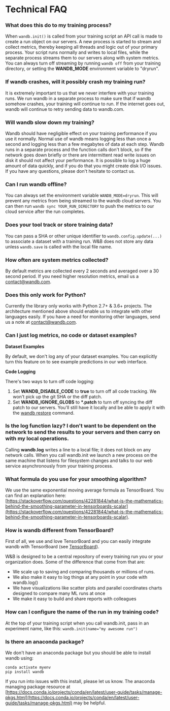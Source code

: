 # Technical FAQ

### What does this do to my training process?

When `wandb.init()` is called from your training script an API call is made to create a run object on our servers. A new process is started to stream and collect metrics, thereby keeping all threads and logic out of your primary process. Your script runs normally and writes to local files, while the separate process streams them to our servers along with system metrics. You can always turn off streaming by running `wandb off` from your training directory, or setting the **WANDB\_MODE** environment variable to "dryrun".

### If wandb crashes, will it possibly crash my training run?

It is extremely important to us that we never interfere with your training runs. We run wandb in a separate process to make sure that if wandb somehow crashes, your training will continue to run. If the internet goes out, wandb will continue to retry sending data to wandb.com.

### Will wandb slow down my training?

Wandb should have negligible effect on your training performance if you use it normally.  Normal use of wandb means logging less than once a second and logging less than a few megabytes of data at each step.  Wandb runs in a separate process and the function calls don't block, so if the network goes down briefly or there are intermittent read write issues on disk it should not affect your performance.  It is possible to log a huge amount of data quickly, and if you do that you might create disk I/O issues.  If you have any questions, please don't hesitate to contact us.

### Can I run wandb offline?

You can always set the environment variable `WANDB_MODE=dryrun`.  This will prevent any metrics from being streamed to the wandb cloud servers.  You can then run `wandb sync YOUR_RUN_DIRECTORY` to push the metrics to our cloud service after the run completes.

### Does your tool track or store training data?

You can pass a SHA or other unique identifier to `wandb.config.update(...)` to associate a dataset with a training run. W&B does not store any data unless `wandb.save` is called with the local file name.

### How often are system metrics collected?

By default metrics are collected every 2 seconds and averaged over a 30 second period. If you need higher resolution metrics, email us a [contact@wandb.com](mailto:contact@wandb.com).

### Does this only work for Python?

Currently the library only works with Python 2.7+ & 3.6+ projects. The architecture mentioned above should enable us to integrate with other languages easily. If you have a need for monitoring other languages, send us a note at [contact@wandb.com](mailto:contact@wandb.com).

### Can I just log metrics, no code or dataset examples?

**Dataset Examples**

By default, we don't log any of your dataset examples. You can explicitly turn this feature on to see example predictions in our web interface.

**Code Logging**

There's two ways to turn off code logging:

1. Set **WANDB\_DISABLE\_CODE** to **true** to turn off all code tracking. We won't pick up the git SHA or the diff patch.
2. Set **WANDB\_IGNORE\_GLOBS** to **\*.patch** to turn off syncing the diff patch to our servers. You'll still have it locally and be able to apply it with the [wandb restore](../library/cli.md#restore-the-state-of-your-code) command.

### Is the log function lazy? I don't want to be dependent on the network to send the results to your servers and then carry on with my local operations.

Calling **wandb.log** writes a line to a local file; it does not block on any network calls. When you call wandb.init we launch a new process on the same machine that listens for filesystem changes and talks to our web service asynchronously from your training process.

### What formula do you use for your smoothing algorithm?

We use the same exponential moving average formula as TensorBoard.  You can find an explanation here: [https://stackoverflow.com/questions/42281844/what-is-the-mathematics-behind-the-smoothing-parameter-in-tensorboards-scalar](https://stackoverflow.com/questions/42281844/what-is-the-mathematics-behind-the-smoothing-parameter-in-tensorboards-scalar).

### How is wandb different from TensorBoard?

First of all, we use and love TensorBoard and you can easily integrate wandb with TensorBoard \(see [TensorBoard](../library/integrations/tensorboard.md)\).

W&B is designed to be a central repository of every training run you or your organization does.  Some of the difference that come from that are:

* We scale up to saving and comparing thousands or millions of runs. 
* We also make it easy to log things at any point in your code with wandb.log\(\)
* We have visualizations like scatter plots and parallel coordinates charts designed to compare many ML runs at once
* We make it easy to build and share reports with colleagues

### How can I configure the name of the run in my training code?

At the top of your training script when you call wandb.init, pass in an experiment name, like this: `wandb.init(name="my awesome run")`

### Is there an anaconda package?

We don't have an anaconda package but you should be able to install wandb using:

```text
conda activate myenv
pip install wandb
```

If you run into issues with this install, please let us know.  The anaconda managing package resource at [https://docs.conda.io/projects/conda/en/latest/user-guide/tasks/manage-pkgs.html](https://docs.conda.io/projects/conda/en/latest/user-guide/tasks/manage-pkgs.html) may be helpful.

